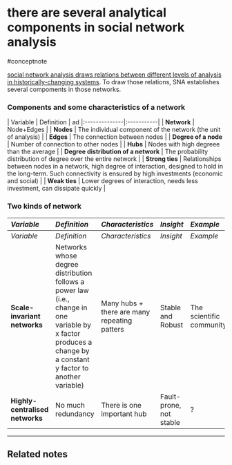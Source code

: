 # there are several analytical components in social network analysis
#conceptnote

[social network analysis draws relations between different levels of analysis in historically-changing systems](social%20network%20analysis%20draws%20relations%20between%20different%20levels%20of%20analysis%20in%20historically-changing%20systems.md). To draw those relations, SNA establishes several compoments in those networks.  

### Components and some characteristics of a network

|   Variable     |  Definition  | ad
|:--------------|:-----------|
| **Network**			| Node+Edges     | 
| **Nodes**			| The individual component of the network (the unit of analysis)     | 
| **Edges**				| 		The connection between nodes	 | 
| **Degree of a node**			| Number of connection to other nodes     | 
| **Hubs**			| Nodes with high degreee than the average     | 
| **Degree distribution of a network**			|  The probability distribution of degree over the entire network    | 
| **Strong ties**			|  Relationships between nodes in a network, high degree of interaction, designed to hold in the long-term. Such connectivity is ensured by high investments (economic and social)   | 
| **Weak ties**			|  Lower degrees of interaction, needs less investment, can dissipate quickly    | 


### Two kinds of network

|   *Variable*  |  *Definition*  | *Characteristics* | *Insight* | *Example* |
|:--------------|:-----------|:-----------|:-----------|:-----------|
|   *Variable*  |  *Definition*  | *Characteristics* | *Insight* | *Example* |
| **Scale-invariant networks**		| Networks whose degree distribution follows a power law (i.e., change in one variable by x factor produces a change by a constant y factor to another variable)     | Many hubs + there are many repeating patters  | Stable and Robust | The scientific community
| **Highly-centralised networks**			| No much redundancy    | There is one important hub | Fault-prone, not stable | ? | 




---

Related notes
- 

